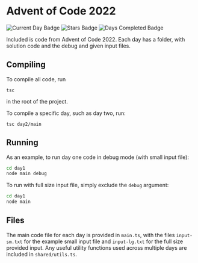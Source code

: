 # Advent of Code 2022

![Current Day Badge](https://img.shields.io/badge/day%20📅-5-blue)
![Stars Badge](https://img.shields.io/badge/stars%20⭐-10-yellow)
![Days Completed Badge](https://img.shields.io/badge/days%20completed-5-red)

Included is code from Advent of Code 2022. Each day has a folder, with solution code and the debug and given input files.

## Compiling

To compile all code, run

```
tsc
```

in the root of the project.

To compile a specific day, such as day two, run:

```
tsc day2/main
```

## Running

As an example, to run day one code in debug mode (with small input file):

```bash
cd day1
node main debug
```

To run with full size input file, simply exclude the `debug` argument:

```bash
cd day1
node main
```

## Files

The main code file for each day is provided in `main.ts`, with the files `input-sm.txt` for the example small input file and `input-lg.txt` for the full size provided input. Any useful utility functions used across multiple days are included in `shared/utils.ts`.
